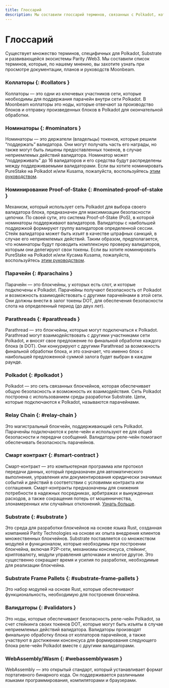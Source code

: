 ```yaml
---
title: Глоссарий
description: Мы составили глоссарий терминов, связанных с Polkadot, который поможет узнать больше об экосистеме.
---
```


# Глоссарий

Существует множество терминов, специфичных для Polkadot, Substrate и развивающейся экосистемы Parity /Web3. Мы составили список терминов, которые, по нашему мнению, вы захотите узнать при просмотре документации, планов и руководств Moonbeam.

### Коллаторы {: #collators } 

Коллаторы — это одни из ключевых участников сети, которые необходимы для поддержания парачейн внутри сети Polkadot. В Moonbeam коллаторы это ноды, которые отвечают за производство блоков и отправку произведенных блоков в Polkadot для окончательной обработки.

### Номинаторы {: #nominators } 

Номинаторы — это держатели (владельцы) токенов, которые решили “поддержать” валидатора. Они могут получать часть его награды, но также могут быть лишены предоставленных токенов, в случае неприемлемых действий валидатора. Номинатор может “поддерживать” до 16 валидаторов и его средства будут распределены между поддерживаемыми валидаторами. Если вы хотите номинировать PureStake на Polkadot и/или Kusama, пожалуйста, воспользуйтесь [этим руководством](https://www.purestake.com/technology/polkadot-validator/).

### Номинирование Proof-of-Stake {: #nominated-proof-of-stake } 

Механизм, который использует сеть Polkadot для выбора своего валидатора блока, предназначен для максимизации безопасности цепочки. По своей сути, это система Proof-of-Stake (PoS), в которой номинаторы поддерживают валидаторов. Валидаторы с наибольшей поддержкой формируют группу валидаторов определенной сессии. Стейк валидатора может быть изъят в качестве штрафных санкций, в случае его неприемлемых действий. Таким образом, предполагается, что номинаторы будут проводить комплексную проверку валидаторов, которым они делегируют свои токены. Если вы хотите номинировать PureStake на Polkadot и/или Кусама Kusama, пожалуйста, воспользуйтесь [этим руководством](https://www.purestake.com/technology/polkadot-validator/).

### Парачейн {: #parachains } 

Парачейн — это блокчейны, у которых есть слот, и которые подключены к Polkadot. Парачейны получают безопасность от Polkadot и возможность взаимодействовать с другими парачейнами в этой сети. Они должны внести в залог токены DOT, для обеспечения безопасности слота на определенный период (до двух лет).

### Parathreads {: #parathreads } 

Parathread — это блокчейны, которые могут подключаться к Polkadot. Parathread могут взаимодействовать с другими участниками сети Polkadot, и вносят свое предложение по финальной обработке каждого блока (в DOT). Они конкурируют с другими Parathread за возможность финальной обработки блока, и это означает, что именно блок с наибольшей предложенной суммой залога будет выбран в каждом раунде.

### Polkadot {: #polkadot } 

Polkadot — это сеть связанных блокчейнов, которая обеспечивает общую безопасность и возможность их взаимодействия. Сеть Polkadot построена с использованием среды разработки Substrate. Цепи, которые подключаются к Polkadot, называются парачейнами.

### Relay Chain {: #relay-chain } 

Это магистральный блокчейн, поддерживающий сеть Polkadot. Параченйы подключаются к реле-чейн и используют ее для общей безопасности и передачи сообщений. Валидаторы реле-чейн помогают обеспечивать безопасность парачейнов.

### Смарт контракт {: #smart-contract } 

Смарт-контракт — это компьютерная программа или протокол передачи данных, который предназначен для автоматического выполнения, управления или документирования юридически значимых событий и действий в соответствии с условиями контракта или соглашения. Смарт-контракты предназначены для снижения потребности в надежных посредниках, арбитражах и вынужденных расходов, а также сокращения потерь от мошенничества, злонамеренных или случайных отклонений. [Узнать больше](https://en.wikipedia.org/wiki/Smart_contract).

### Substrate {: #substrate } 

Это среда для разработки блокчейнов на основе языка Rust, созданная компанией Parity Technologies на основе их опыта внедрения клиентов множественных блокчейнов. Substrate поставляется со множеством модулей и функционалом, которые необходимы при построении блокчейна, включая P2P-сети, механизмы консенсуса, стейкинг, криптовалюту, модули управления цепочками и многое другое. Это существенно сокращает время и усилия по разработке, необходимые для реализации блокчейна.
 

### Substrate Frame Pallets {: #substrate-frame-pallets } 

Это набор модулей на основе Rust, которые обеспечивают функциональность, необходимую для построения блокчейна.  

### Валидаторы {: #validators } 

Это ноды, которые обеспечивают безопасность реле-чейн Polkadot, за счет стейкинга своих токенов DOT, которые могут быть изъяты в случае неприемлемых действий валидатора. Валидаторы производят финальную обработку блока от коллаторов парачейнов, а также участвуют в достижении консенсуса для формирования следующего блока реле-чейн Polkadot вместе с другими валидаторами.

### WebAssembly/Wasm {: #webassemblywasm } 

WebAssembly — это открытый стандарт, который устанавливает формат портативного бинарного кода. Он поддерживается различными языками программирования, компиляторами и браузерами.

